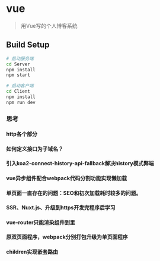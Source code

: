 # vue

> 用Vue写的个人博客系统

## Build Setup

``` bash
# 启动服务端
cd Server
npm install
npm start

# 启动客户端
cd Client
npm install
npm run dev
```
### 思考
#### http各个部分
#### 如何定义接口为子域名？
#### 引入koa2-connect-history-api-fallback解决history模式弊端
#### vue异步组件配合webpack代码分割功能实现懒加载
#### 单页面一直存在的问题：SEO和初次加载耗时较多的问题。
#### SSR、Nuxt.js、升级到https开发完程序后学习
#### vue-router只能渲染组件到<router-view>里
#### 原双页面程序，webpack分别打包升级为单页面程序
#### children实现嵌套路由
